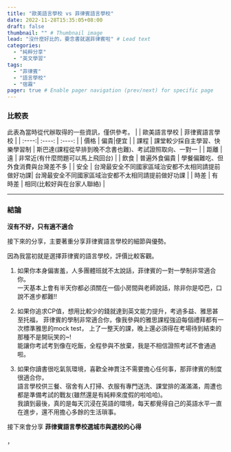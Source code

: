 ```yaml
---
title: "歐美語言學校 vs 菲律賓語言學校"
date: 2022-11-28T15:35:05+08:00
draft: false
thumbnail: "" # Thumbnail image
lead: "沒什麼好比的，要念書就選菲律賓啦" # Lead text
categories:
  - "純粹分享"
  - "英文學習"
tags:
  - "菲律賓"
  - "語言學校"
  - "宿霧"
pager: true # Enable pager navigation (prev/next) for specific page
---
```

<!--more-->  

### 比較表
此表為當時從代辦取得的一些資訊，僅供參考。
|  | 歐美語言學校 | 菲律賓語言學校 |
| :----:| :----: | :----: |
| 價格 |  偏貴|便宜  |
| 課程 | 課堂較少採自主學習、快樂學習制 | 斯巴達(課程從早排到晚不念書也難)、考試證照取向、一對一 |
| 距離 | 遠 | 非常近(有什麼問題可以馬上飛回台) |
| 飲食 | 普遍外食偏貴 | 學餐偏難吃、但外食消費與台灣差不多 |
| 安全 |  台灣最安全不同國家區域治安都不太相同請提前做好功課| 台灣最安全不同國家區域治安都不太相同請提前做好功課 |
| 時差 | 有時差 | 相同(比較好與在台家人聯絡) |

---

### 結論

**沒有不好，只有適不適合**  

接下來的分享，主要著重分享菲律賓語言學校的細節與優勢。  

因為我當初就是選擇菲律賓的語言學校，評價比較客觀。  


1. 如果你本身偏害羞，人多團體班就不太說話，菲律賓的一對一學制非常適合你。  
一天基本上會有半天你都必須關在一個小房間與老師說話，除非你是啞巴，口說不進步都難!!  

2. 如果你追求CP值，想用比較少的錢就達到英文能力提升，考過多益、雅思甚至托福，
菲律賓的學制非常適合你，像我參與的雅思課程強迫每個禮拜都有一次標準雅思的mock test，
上了一整天的課，晚上還必須得在考場待到結束的那種不是開玩笑的~!  
能讓你考試考到像在吃飯，全程參與不放棄，我是不相信證照考試不會通過啦。

3. 如果你讀書很吃氣氛環境，喜歡全神貫注不需要擔心任何事，那菲律賓的制度很適合你，  
語言學校供三餐、宿舍有人打掃、衣服有專門送洗、課堂排的滿滿滿，周遭也都是準備考試的戰友(雖然還是有純粹來度假的啦哈哈)。  
我讀到最後，真的是每天沉浸在英語的環境，每天都覺得自己的英語水平一直在進步，還不用擔心多餘的生活瑣事。  

接下來會分享 **菲律賓語言學校選城市與選校的心得**

，




